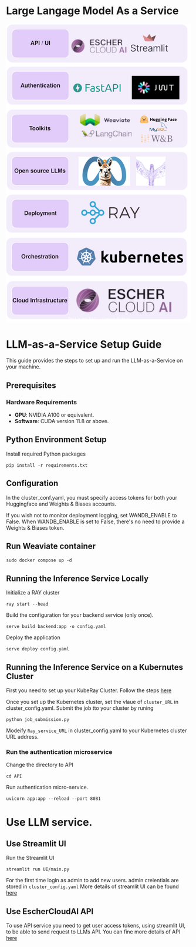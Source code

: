 
# Large Langage Model As a Service


<p align="center">
  <img src="Diagram.svg" >
</p>

# LLM-as-a-Service Setup Guide

This  guide provides the steps to set up and run the LLM-as-a-Service on your machine.

## Prerequisites

### Hardware Requirements
- **GPU**: NVIDIA A100 or equivalent.
- **Software**: CUDA version 11.8 or above.

## Python Environment Setup

Install required Python packages
```
pip install -r requirements.txt
```
## Configuration

In the cluster_conf.yaml, you must specify access tokens for both your Huggingface and Weights & Biases accounts.

If you wish not to monitor deployment logging, set WANDB_ENABLE to False.
When WANDB_ENABLE is set to False, there's no need to provide a Weights & Biases token.
## Run Weaviate container 

```
sudo docker compose up -d
```

## Running the Inference Service Locally 
Initialize a RAY cluster
```
ray start --head
```
Build the configuration for your backend service (only once).
```
serve build backend:app -o config.yaml
```
Deploy the application
```
serve deploy config.yaml
```

## Running the Inference Service on a Kubernutes Cluster

First you need to set up your KubeRay Cluster. Follow the steps [here](https://docs.ray.io/en/latest/cluster/kubernetes/getting-started/raycluster-quick-start.html#kuberay-raycluster-quickstart)

Once you set up the Kubernetes cluster, set the vlaue of `cluster_URL` in cluster_config.yaml.
Submit the job tto your cluster by runing 
```
python job_submission.py
```
Modeify `Ray_service_URL` in cluster_config.yaml to your Kubernetes cluster URL address. 

### Run the authentication microservice
Change the directory to API
```
cd API
```
Run authentication micro-service. 
```
uvicorn app:app --reload --port 8081
```

# Use LLM service. 

## Use Streamlit UI

Run the Streamlit UI 

```
streamlit run UI/main.py
```
For the first time login as admin to add new users.
admin creientials are stored in ```cluster_config.yaml```
More details of streamlit UI can be found [here](UI/README.md)

## Use EscherCloudAI API
To use API service you need to get user access tokens, using streamlit UI, to be able to send request to LLMs API.
You can fine more details of API [here](eschercloud/README.md)

